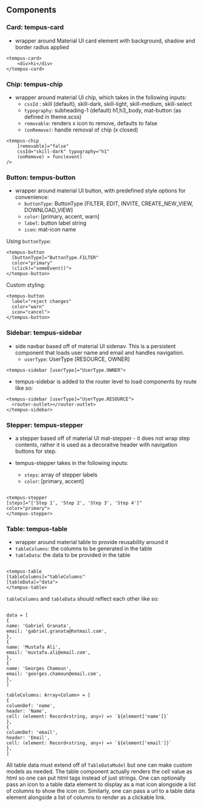 ## Components

### Card: tempus-card

- wrapper around Material UI card element with background, shadow and border radius applied

```
<tempus-card>
    <div>hi</div>
</tempus-card>
```

### Chip: tempus-chip

- wrapper around material UI chip, which takes in the following inputs:
  - `cssId` : skill (default), skill-dark, skill-light, skill-medium, skill-select
  - `typography`: subheading-1 (default) h1,h3,,body, mat-button (as defined in theme.scss)
  - `removable`: renders x icon to remove, defaults to false
  - `(onRemove)`: handle removal of chip (x closed)

```
<tempus-chip
    [removable]="false"
    cssId="skill-dark" typography="h1"
    (onRemove) = func(event)
/>
```

### Button: tempus-button

- wrapper around material UI button, with predefined style options for convenience:
  - `buttonType`: ButtonType [FILTER, EDIT, INVITE, CREATE_NEW_VIEW, DOWNLOAD_VIEW]
  - `color`: [primary, accent, warn]
  - `label`: button label string
  - `icon`: mat-icon name

Using `buttonType`:

```
<tempus-button
  [buttonType]="ButtonType.FILTER"
  color="primary"
  (click)="someEvent()">
</tempus-button>
```

Custom styling:

```
<tempus-button
  label="reject changes"
  color="warn"
  icon="cancel">
</tempus-button>
```

### Sidebar: tempus-sidebar

- side navbar based off of material UI sidenav. This is a persistent component that loads user name and email and handles navigation.
  - `userType`: UserType [RESOURCE, OWNER]

```
<tempus-sidebar [userType]="UserType.OWNER">
```

- tempus-sidebar is added to the router level to load components by route like so:

```
<tempus-sidebar [userType]="UserType.RESOURCE">
  <router-outlet></router-outlet>
</tempus-sidebar>
```

### Stepper: tempus-stepper

- a stepper based off of material UI mat-stepper - it does not wrap step contents, rather it is used as a decoraitve header with navigation buttons for step.
- tempus-stepper takes in the following inputs:

  - `steps`: array of stepper labels
  - `color`: [primary, accent]

```

<tempus-stepper
[steps]="['Step 1', 'Step 2', 'Step 3', 'Step 4']"
color="primary">
</tempus-stepper>

```

### Table: tempus-table

- wrapper around material table to provide reusability around it
- `tableColumns`: the columns to be generated in the table
- `tableData`: the data to be provided in the table

```

<tempus-table
[tableColumns]="tableColumns"
[tableData]="data">
</tempus-table>

```

`tableColumns` and `tableData` should reflect each other like so:

```

data = [
{
name: 'Gabriel Granata',
email: 'gabriel.granata@hotmail.com',
},
{
name: 'Mustafa Ali',
email: 'mustafa.ali@email.com',
},
{
name: 'Georges Chamoun',
email: 'georges.chamoun@email.com',
},
]

tableColumns: Array<Column> = [
{
columnDef: 'name',
header: 'Name',
cell: (element: Record<string, any>) => `${element['name']}`
},
{
columnDef: 'email',
header: 'Email',
cell: (element: Record<string, any>) => `${element['email']}`
},
]

```

All table data must extend off of `TableDataModel` but one can make custom models as needed.
The table component actually renders the cell value as html so one can put html tags instead of just strings. One can optionally pass an icon to a table data element to display as a mat icon alongside a list of columns to show the icon on. Similarly, one can pass a url to a table data element alongside a list of columns to render as a clickable link.
